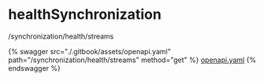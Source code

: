 # healthSynchronization

/synchronization/health/streams




{% swagger src="./.gitbook/assets/openapi.yaml" path="/synchronization/health/streams" method="get" %}
[openapi.yaml](<./.gitbook/assets/openapi.yaml>)
{% endswagger %}